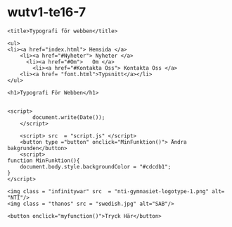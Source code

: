 # wutv1-te16-7
<!DOCTYPE html>
<html lang="en">
<head>
    <meta charset="UTF-8">
    <meta name="viewport" content="width=device-width, initial-scale=1.0">
    <meta http-equiv="X-UA-Compatible" content="ie=edge">
    <link href="main.css" rel="stylesheet" type="text/css">
  
    <title>Typografi för webben</title>
</head>
<body>
       
    <ul>
    <li><a href="index.html"> Hemsida </a>
        <li><a href="#Nyheter"> Nyheter </a>
          <li><a href="#Om">   Om </a>
            <li><a href="#Kontakta Oss"> Kontakta Oss </a>
        <li><a href= "font.html">Typsnitt</a></li>
    </ul>

    <h1>Typografi För Webben</h1>

    
    <script>
            document.write(Date());
        </script>
  
<!--Kommentar-->
    

        <script> src  = "script.js" </script>
        <button type ="button" onclick="MinFunktion()"> Ändra bakgrunden</button>
        <script>
    function MinFunktion(){
        document.body.style.backgroundColor = "#cdcdb1";
    }
    </script>
   
    <img class = "infinitywar" src  = "nti-gymnasiet-logotype-1.png" alt= "NTI"/>
    <img class = "thanos" src = "swedish.jpg" alt="SAB"/>
   
    <button onclick="myfunction()">Tryck Här</button>
<p id = "demo"<></p>
<script> 
function myfunction() {
    var txt;
    var person = prompt ("Skriv in ditt namn här:", "Fredrik Habib");
    if(person == null || person == ""){
    txt = "Användaren avbröt detta de misslyckades!";
} 
else{
    txt ="Hej"+ person + "! Hur mår du idag?";
}
document.getElementById("demo").innerHTML = txt;
}


</script>
</body>
</html>
